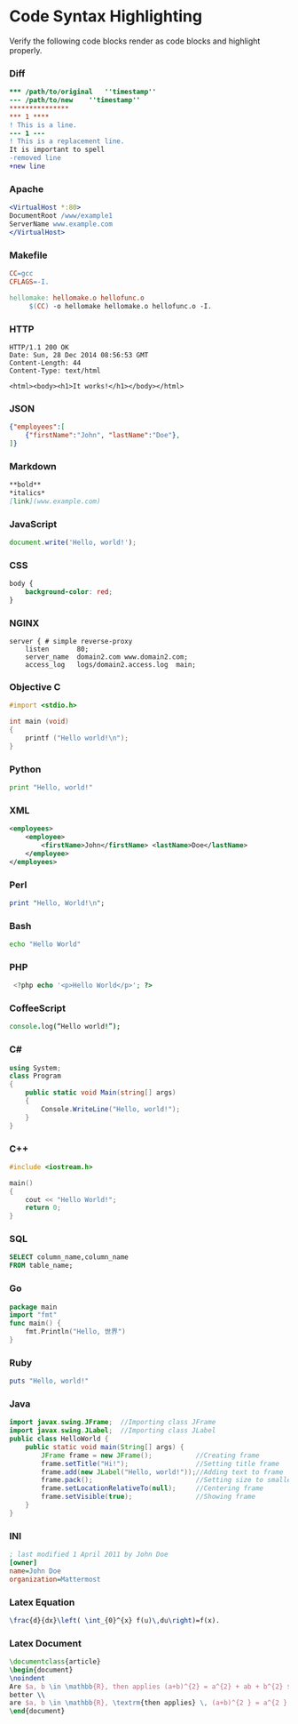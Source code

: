 # Code Syntax Highlighting

Verify the following code blocks render as code blocks and highlight properly. 

### Diff

``` diff
*** /path/to/original	''timestamp''
--- /path/to/new	''timestamp''
***************
*** 1 ****
! This is a line.
--- 1 ---
! This is a replacement line.
It is important to spell
-removed line
+new line
```

### Apache

``` apache
<VirtualHost *:80>
DocumentRoot /www/example1
ServerName www.example.com
</VirtualHost>
```

### Makefile

``` makefile
CC=gcc
CFLAGS=-I.

hellomake: hellomake.o hellofunc.o
     $(CC) -o hellomake hellomake.o hellofunc.o -I.
```

### HTTP

``` http
HTTP/1.1 200 OK
Date: Sun, 28 Dec 2014 08:56:53 GMT
Content-Length: 44
Content-Type: text/html
  
<html><body><h1>It works!</h1></body></html>
```

### JSON

``` json
{"employees":[
    {"firstName":"John", "lastName":"Doe"},
]}
```

### Markdown

``` markdown
**bold** 
*italics* 
[link](www.example.com)
```

### JavaScript

``` javascript
document.write('Hello, world!');
```

### CSS

``` css
body {
    background-color: red;
}
```

### NGINX

``` nginx
server { # simple reverse-proxy
    listen       80;
    server_name  domain2.com www.domain2.com;
    access_log   logs/domain2.access.log  main;
```

### Objective C

``` objectivec
#import <stdio.h>

int main (void)
{
	printf ("Hello world!\n");
}
```

### Python

``` python
print "Hello, world!"
```

### XML

``` xml
<employees>
    <employee>
        <firstName>John</firstName> <lastName>Doe</lastName>
    </employee>
</employees>
```

### Perl

``` perl
print "Hello, World!\n";
```

### Bash

``` bash
echo "Hello World"
```

### PHP

``` php
 <?php echo '<p>Hello World</p>'; ?> 
```

### CoffeeScript

``` coffee
console.log(“Hello world!”);
```

### C#

``` cs
using System;
class Program
{
    public static void Main(string[] args)
    {
        Console.WriteLine("Hello, world!");
    }
}
```

### C++

``` cpp
#include <iostream.h>

main()
{
    cout << "Hello World!";
    return 0;
}
```

### SQL 

``` sql
SELECT column_name,column_name
FROM table_name;
```

### Go

``` go
package main
import "fmt"
func main() {
    fmt.Println("Hello, 世界")
}
```

### Ruby

``` ruby
puts "Hello, world!"
```

### Java

``` java
import javax.swing.JFrame;  //Importing class JFrame
import javax.swing.JLabel;  //Importing class JLabel
public class HelloWorld {
    public static void main(String[] args) {
        JFrame frame = new JFrame();           //Creating frame
        frame.setTitle("Hi!");                 //Setting title frame
        frame.add(new JLabel("Hello, world!"));//Adding text to frame
        frame.pack();                          //Setting size to smallest
        frame.setLocationRelativeTo(null);     //Centering frame
        frame.setVisible(true);                //Showing frame
    }
}
```

### INI

``` ini
; last modified 1 April 2011 by John Doe
[owner]
name=John Doe
organization=Mattermost
```

### Latex Equation

``` latex
\frac{d}{dx}\left( \int_{0}^{x} f(u)\,du\right)=f(x).
```

### Latex Document

``` latex
\documentclass{article} 
\begin{document} 
\noindent
Are $a, b \in \mathbb{R}, then applies (a+b)^{2} = a^{2} + ab + b^{2} $ \\ 
better \\ 
are $a, b \in \mathbb{R}, \textrm{then applies} \, (a+b)^{2 } = a^{2 } + ab + b^{2}$\\ 
\end{document} 
```


